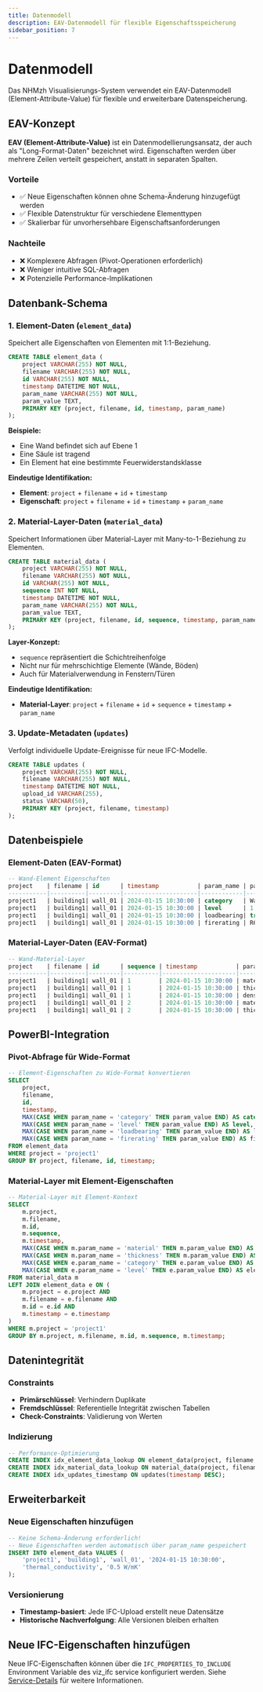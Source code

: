```yaml
---
title: Datenmodell
description: EAV-Datenmodell für flexible Eigenschaftsspeicherung
sidebar_position: 7
---
```


# Datenmodell

Das NHMzh Visualisierungs-System verwendet ein EAV-Datenmodell (Element-Attribute-Value) für flexible und erweiterbare Datenspeicherung.

## EAV-Konzept

**EAV (Element-Attribute-Value)** ist ein Datenmodellierungsansatz, der auch als "Long-Format-Daten" bezeichnet wird. Eigenschaften werden über mehrere Zeilen verteilt gespeichert, anstatt in separaten Spalten.

### Vorteile

- ✅ Neue Eigenschaften können ohne Schema-Änderung hinzugefügt werden
- ✅ Flexible Datenstruktur für verschiedene Elementtypen
- ✅ Skalierbar für unvorhersehbare Eigenschaftsanforderungen

### Nachteile

- ❌ Komplexere Abfragen (Pivot-Operationen erforderlich)
- ❌ Weniger intuitive SQL-Abfragen
- ❌ Potenzielle Performance-Implikationen

## Datenbank-Schema

### 1. Element-Daten (`element_data`)

Speichert alle Eigenschaften von Elementen mit 1:1-Beziehung.

```sql
CREATE TABLE element_data (
    project VARCHAR(255) NOT NULL,
    filename VARCHAR(255) NOT NULL,
    id VARCHAR(255) NOT NULL,
    timestamp DATETIME NOT NULL,
    param_name VARCHAR(255) NOT NULL,
    param_value TEXT,
    PRIMARY KEY (project, filename, id, timestamp, param_name)
);
```

**Beispiele:**

- Eine Wand befindet sich auf Ebene 1
- Eine Säule ist tragend
- Ein Element hat eine bestimmte Feuerwiderstandsklasse

**Eindeutige Identifikation:**

- **Element**: `project` + `filename` + `id` + `timestamp`
- **Eigenschaft**: `project` + `filename` + `id` + `timestamp` + `param_name`

### 2. Material-Layer-Daten (`material_data`)

Speichert Informationen über Material-Layer mit Many-to-1-Beziehung zu Elementen.

```sql
CREATE TABLE material_data (
    project VARCHAR(255) NOT NULL,
    filename VARCHAR(255) NOT NULL,
    id VARCHAR(255) NOT NULL,
    sequence INT NOT NULL,
    timestamp DATETIME NOT NULL,
    param_name VARCHAR(255) NOT NULL,
    param_value TEXT,
    PRIMARY KEY (project, filename, id, sequence, timestamp, param_name)
);
```

**Layer-Konzept:**

- `sequence` repräsentiert die Schichtreihenfolge
- Nicht nur für mehrschichtige Elemente (Wände, Böden)
- Auch für Materialverwendung in Fenstern/Türen

**Eindeutige Identifikation:**

- **Material-Layer**: `project` + `filename` + `id` + `sequence` + `timestamp` + `param_name`

### 3. Update-Metadaten (`updates`)

Verfolgt individuelle Update-Ereignisse für neue IFC-Modelle.

```sql
CREATE TABLE updates (
    project VARCHAR(255) NOT NULL,
    filename VARCHAR(255) NOT NULL,
    timestamp DATETIME NOT NULL,
    upload_id VARCHAR(255),
    status VARCHAR(50),
    PRIMARY KEY (project, filename, timestamp)
);
```

## Datenbeispiele

### Element-Daten (EAV-Format)

```sql
-- Wand-Element Eigenschaften
project    | filename | id      | timestamp           | param_name | param_value
-----------|----------|---------|---------------------|------------|------------
project1   | building1| wall_01 | 2024-01-15 10:30:00 | category   | Wall
project1   | building1| wall_01 | 2024-01-15 10:30:00 | level      | 1
project1   | building1| wall_01 | 2024-01-15 10:30:00 | loadbearing| true
project1   | building1| wall_01 | 2024-01-15 10:30:00 | firerating | R60
```

### Material-Layer-Daten (EAV-Format)

```sql
-- Wand-Material-Layer
project    | filename | id      | sequence | timestamp           | param_name | param_value
-----------|----------|---------|----------|---------------------|------------|------------
project1   | building1| wall_01 | 1        | 2024-01-15 10:30:00 | material   | Concrete
project1   | building1| wall_01 | 1        | 2024-01-15 10:30:00 | thickness  | 200mm
project1   | building1| wall_01 | 1        | 2024-01-15 10:30:00 | density    | 2400kg/m³
project1   | building1| wall_01 | 2        | 2024-01-15 10:30:00 | material   | Insulation
project1   | building1| wall_01 | 2        | 2024-01-15 10:30:00 | thickness  | 100mm
```

## PowerBI-Integration

### Pivot-Abfrage für Wide-Format

```sql
-- Element-Eigenschaften zu Wide-Format konvertieren
SELECT
    project,
    filename,
    id,
    timestamp,
    MAX(CASE WHEN param_name = 'category' THEN param_value END) AS category,
    MAX(CASE WHEN param_name = 'level' THEN param_value END) AS level,
    MAX(CASE WHEN param_name = 'loadbearing' THEN param_value END) AS loadbearing,
    MAX(CASE WHEN param_name = 'firerating' THEN param_value END) AS firerating
FROM element_data
WHERE project = 'project1'
GROUP BY project, filename, id, timestamp;
```

### Material-Layer mit Element-Eigenschaften

```sql
-- Material-Layer mit Element-Kontext
SELECT
    m.project,
    m.filename,
    m.id,
    m.sequence,
    m.timestamp,
    MAX(CASE WHEN m.param_name = 'material' THEN m.param_value END) AS material,
    MAX(CASE WHEN m.param_name = 'thickness' THEN m.param_value END) AS thickness,
    MAX(CASE WHEN e.param_name = 'category' THEN e.param_value END) AS element_category,
    MAX(CASE WHEN e.param_name = 'level' THEN e.param_value END) AS element_level
FROM material_data m
LEFT JOIN element_data e ON (
    m.project = e.project AND
    m.filename = e.filename AND
    m.id = e.id AND
    m.timestamp = e.timestamp
)
WHERE m.project = 'project1'
GROUP BY m.project, m.filename, m.id, m.sequence, m.timestamp;
```

## Datenintegrität

### Constraints

- **Primärschlüssel**: Verhindern Duplikate
- **Fremdschlüssel**: Referentielle Integrität zwischen Tabellen
- **Check-Constraints**: Validierung von Werten

### Indizierung

```sql
-- Performance-Optimierung
CREATE INDEX idx_element_data_lookup ON element_data(project, filename, id, timestamp);
CREATE INDEX idx_material_data_lookup ON material_data(project, filename, id, sequence, timestamp);
CREATE INDEX idx_updates_timestamp ON updates(timestamp DESC);
```

## Erweiterbarkeit

### Neue Eigenschaften hinzufügen

```sql
-- Keine Schema-Änderung erforderlich!
-- Neue Eigenschaften werden automatisch über param_name gespeichert
INSERT INTO element_data VALUES (
    'project1', 'building1', 'wall_01', '2024-01-15 10:30:00',
    'thermal_conductivity', '0.5 W/mK'
);
```

### Versionierung

- **Timestamp-basiert**: Jede IFC-Upload erstellt neue Datensätze
- **Historische Nachverfolgung**: Alle Versionen bleiben erhalten

## Neue IFC-Eigenschaften hinzufügen

Neue IFC-Eigenschaften können über die `IFC_PROPERTIES_TO_INCLUDE` Environment Variable des viz_ifc service konfiguriert werden. Siehe [Service-Details](./services.md#konfiguration) für weitere Informationen.
